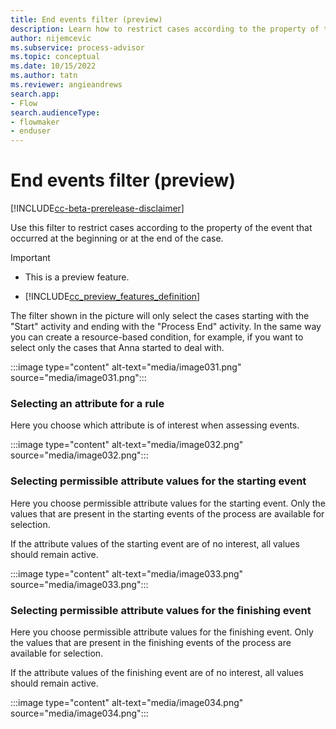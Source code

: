 ```yaml
---
title: End events filter (preview)
description: Learn how to restrict cases according to the property of the event that occurred at the beginning or at the end of the case in the minit desktop application in process advisor.
author: nijemcevic
ms.subservice: process-advisor
ms.topic: conceptual
ms.date: 10/15/2022
ms.author: tatn
ms.reviewer: angieandrews
search.app:
- Flow
search.audienceType:
- flowmaker
- enduser
---
```


# End events filter (preview)

[!INCLUDE[cc-beta-prerelease-disclaimer](../includes/cc-beta-prerelease-disclaimer.md)]

Use this filter to restrict cases according to the property of the event that occurred at the beginning or at the end of the case.

> [!IMPORTANT]
> - This is a preview feature.
>
> - [!INCLUDE[cc_preview_features_definition](../includes/cc-preview-features-definition.md)]

The filter shown in the picture will only select the cases starting with the "Start" activity and ending with the "Process End" activity. In the same way you can create a resource-based condition, for example, if you want to select only the cases that Anna started to deal with.

:::image type="content" alt-text="media/image031.png" source="media/image031.png":::

### Selecting an attribute for a rule

Here you choose which attribute is of interest when assessing events.

:::image type="content" alt-text="media/image032.png" source="media/image032.png":::

### Selecting permissible attribute values for the starting event

Here you choose permissible attribute values for the starting event. Only the values that are present in the starting events of the process are available for selection.

If the attribute values of the starting event are of no interest, all values should remain active.

:::image type="content" alt-text="media/image033.png" source="media/image033.png":::

### Selecting permissible attribute values for the finishing event

Here you choose permissible attribute values for the finishing event. Only the values that are present in the finishing events of the process are available for selection.

If the attribute values of the finishing event are of no interest, all values should remain active.

:::image type="content" alt-text="media/image034.png" source="media/image034.png":::


